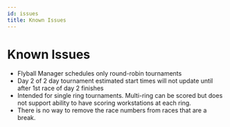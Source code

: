 ```yaml
---
id: issues
title: Known Issues
---
```


# Known Issues

- Flyball Manager schedules only round-robin tournaments
- Day 2 of 2 day tournament estimated start times will not update until after 1st race of day 2 finishes
- Intended for single ring tournaments. Multi-ring can be scored but does not support ability to have scoring workstations at each ring.
- There is no way to remove the race numbers from races that are a break.
